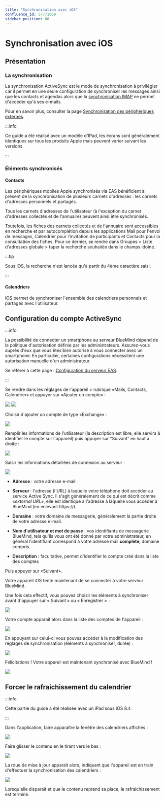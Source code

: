 ```yaml
---
title: "Synchronisation avec iOS"
confluence_id: 57771069
sidebar_position: 80
---
```

# Synchronisation avec iOS

## Présentation

### La synchronisation

La synchronisation ActiveSync est le mode de synchronisation à privilégier car il permet en une seule configuration de synchroniser les messages ainsi que les contacts et agendas alors que la [synchronisation IMAP](./Synchronisation_IMAP_avec_iOS.md) ne permet d'accéder qu'à ses e-mails.

Pour en savoir plus, consulter la page [Synchronisation des périphériques externes](./Configuration_des_peripheriques_mobiles.md).


:::info

Ce guide a été réalisé avec un modèle d'IPad, les écrans sont généralement identiques sur tous les produits Apple mais peuvent varier suivant les versions.

:::


### Éléments synchronisés

#### Contacts

Les périphériques mobiles Apple synchronisés via EAS bénéficient à présent de la synchronisation de plusieurs carnets d'adresses : les carnets d'adresses personnels et partagés.

Tous les carnets d'adresses de l'utilisateur (à l'exception du carnet d'adresses collectés et de l'annuaire) peuvent ainsi être synchronisés.

Toutefois, les fiches des carnets collectés et de l'annuaire sont accessibles en recherche et par autocomplétion depuis les applications Mail pour l'envoi de messages, Calendrier pour l'invitation de participants et Contacts pour la consultation des fiches. Pour ce dernier, se rendre dans Groupes > Liste d'adresses globale > taper la recherche souhaitée dans le champs idoine.


:::tip

Sous iOS, la recherche n'est lancée qu'à partir du 4ème caractère saisi.

:::

#### Calendriers

iOS permet de synchroniser l'ensemble des calendriers personnels et partagés avec l'utilisateur.

## Configuration du compte ActiveSync


:::info

La possibilité de connecter un smartphone au serveur BlueMind dépend de la politique d'autorisation définie par les administrateurs. Assurez-vous auprès d'eux que vous êtes bien autorisé à vous connecter avec un smartphone. En particulier, certaines configurations nécessitent une autorisation manuelle d'un administrateur.

Se référer à cette page : [Configuration du serveur EAS](../../Guide_de_l_administrateur/BlueMind_et_mobilité/Configuration_du_serveur_EAS.md).

:::

Se rendre dans les réglages de l'appareil > rubrique «Mails, Contacts, Calendrier» et appuyer sur «Ajouter un compte» :

![](../../attachments/57771069/57771098.png) ![](../../attachments/57771069/57771096.png)

Choisir d'ajouter un compte de type «Exchange» :

![](../../attachments/57771069/57771094.png)

Remplir les informations de l'utilisateur (la description est libre, elle servira à identifier le compte sur l'appareil) puis appuyer sur "Suivant" en haut à droite :

![](../../attachments/57771069/57771092.png)

Saisir les informations détaillées de connexion au serveur :

![](../../attachments/57771069/57771090.png)

- **Adresse** : votre adresse e-mail
- **Serveur** : l'adresse (l'URL) à laquelle votre téléphone doit accéder au service Active Sync. Il s'agit généralement de ce qui est décrit comme «*external URL*», elle est identique à l'adresse à laquelle vous accéder à BlueMind (en enlevant https://).

- **Domaine** : votre domaine de messagerie, généralement la partie droite de votre adresse e-mail.

- **Nom d'utilisateur et mot de passe** : vos identifiants de messagerie BlueMind, tels qu'ils vous ont été donné par votre administrateur, en général l'identifiant correspond à votre adresse mail **complète**, domaine compris.

- **Description** : facultative, permet d'identifier le compte créé dans la liste des comptes

Puis appuyer sur «Suivant».

Votre appareil iOS tente maintenant de se connecter à votre serveur BlueMind.

Une fois cela effectif, vous pouvez choisir les éléments à synchroniser avant d'appuyer sur « Suivant » ou « Enregistrer »  :

![](../../attachments/57771069/57771088.png)

Votre compte apparaît alors dans la liste des comptes de l'appareil :

![](../../attachments/57771069/57771086.png)

En appuyant sur celui-ci vous pouvez accéder à la modification des réglages de synchronisation (éléments à synchroniser, durée) :

![](../../attachments/57771069/57771084.png)

Félicitations ! Votre appareil est maintenant synchronisé avec BlueMind !

![](../../attachments/57771069/57771082.png)

## Forcer le rafraichissement du calendrier


:::info

Cette partie du guide a été réalisée avec un iPad sous iOS 8.4

:::


Dans l'application, faire apparaître la fenêtre des calendriers affichés :

![](../../attachments/57771069/57771075.png)

Faire glisser le contenu en le tirant vers le bas :

![](../../attachments/57771069/57771073.png)

La roue de mise à jour apparaît alors, indiquant que l'appareil est en train d'effectuer la synchronisation des calendriers :

![](../../attachments/57771069/57771071.png)

Lorsqu'elle disparait et que le contenu reprend sa place, le rafraichissement est terminé.
